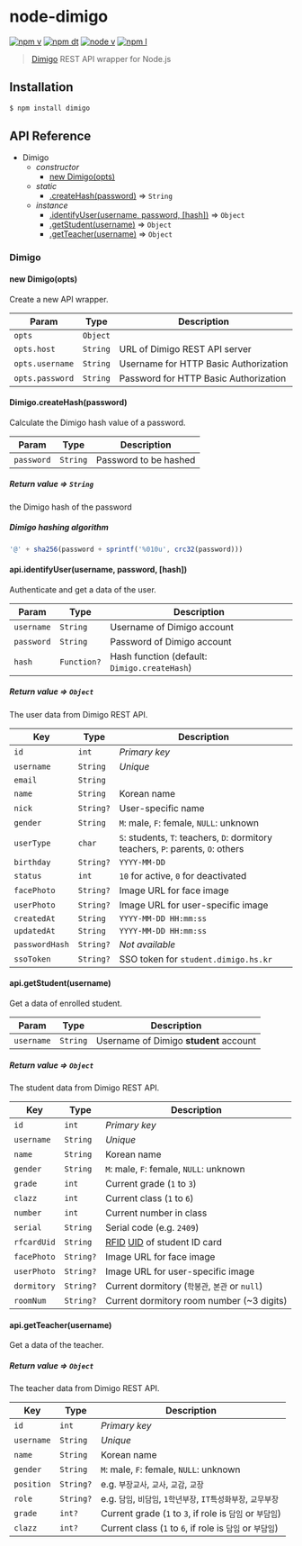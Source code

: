 # node-dimigo
[![npm v]][npm package] [![npm dt]][npm package] [![node v]][npm package] [![npm l]][npm package]

> [Dimigo] REST API wrapper for Node.js

## Installation
```bash
$ npm install dimigo
```

## API Reference
- Dimigo
  - *constructor*
    - [new Dimigo(opts)](#new-dimigoopts)
  - *static*
    - [.createHash(password)](#dimigocreatehashpassword) ⇒ `String`
  - *instance*
    - [.identifyUser(username, password, [hash])](#apiidentifyuserusername-password-hash) ⇒ `Object`
    - [.getStudent(username)](#apigetstudentusername) ⇒ `Object`
    - [.getTeacher(username)](#apigetteacherusername) ⇒ `Object`

### Dimigo

#### new Dimigo(opts)
Create a new API wrapper.

| Param | Type | Description |
| ----- | ----- | ----- |
| `opts` | `Object` | |
| `opts.host` | `String` | URL of Dimigo REST API server |
| `opts.username` | `String` | Username for HTTP Basic Authorization |
| `opts.password` | `String` | Password for HTTP Basic Authorization |

#### Dimigo.createHash(password)
Calculate the Dimigo hash value of a password.

| Param | Type | Description |
| ----- | ----- | ----- |
| `password` | `String` | Password to be hashed |

##### Return value ⇒ `String`
the Dimigo hash of the password

##### Dimigo hashing algorithm
```js
'@' + sha256(password + sprintf('%010u', crc32(password)))
```

#### api.identifyUser(username, password, [hash])
Authenticate and get a data of the user.

| Param | Type | Description |
| ----- | ----- | ----- |
| `username` | `String` | Username of Dimigo account |
| `password` | `String` | Password of Dimigo account |
| `hash` | `Function?` | Hash function (default: `Dimigo.createHash`) |

##### Return value ⇒ `Object`
The user data from Dimigo REST API.

| Key | Type | Description |
| ----- | ----- | ----- |
| `id` | `int` | *Primary key* |
| `username` | `String` | *Unique* |
| `email` | `String` | |
| `name` | `String` | Korean name |
| `nick` | `String?` | User-specific name |
| `gender` | `String` | `M`: male, `F`: female, `NULL`: unknown |
| `userType` | `char` | `S`: students, `T`: teachers, `D`: dormitory teachers, `P`: parents, `O`: others |
| `birthday` | `String?` | `YYYY-MM-DD` |
| `status` | `int` | `10` for active, `0` for deactivated |
| `facePhoto` | `String?` | Image URL for face image |
| `userPhoto` | `String?` | Image URL for user-specific image |
| `createdAt` | `String` | `YYYY-MM-DD HH:mm:ss` |
| `updatedAt` | `String` | `YYYY-MM-DD HH:mm:ss` |
| `passwordHash` | `String?` | *Not available* |
| `ssoToken` | `String?` | SSO token for `student.dimigo.hs.kr`

#### api.getStudent(username)
Get a data of enrolled student.

| Param | Type | Description |
| ----- | ----- | ----- |
| `username` | `String` | Username of Dimigo **student** account |

##### Return value ⇒ `Object`
The student data from Dimigo REST API.

| Key | Type | Description |
| ----- | ----- | ----- |
| `id` | `int` | *Primary key* |
| `username` | `String` | *Unique* |
| `name` | `String` | Korean name |
| `gender` | `String` | `M`: male, `F`: female, `NULL`: unknown |
| `grade` | `int` | Current grade (`1` to `3`) |
| `clazz` | `int` | Current class (`1` to `6`) |
| `number` | `int` | Current number in class |
| `serial` | `String` | Serial code (e.g. `2409`) |
| `rfcardUid` | `String` | [RFID][ISO 14443] [UID][ISO 15693] of student ID card |
| `facePhoto` | `String?` | Image URL for face image |
| `userPhoto` | `String?` | Image URL for user-specific image |
| `dormitory` | `String?` | Current dormitory (`학봉관`, `본관` or `null`) |
| `roomNum` | `String?` | Current dormitory room number (~3 digits) |

#### api.getTeacher(username)
Get a data of the teacher.

##### Return value ⇒ `Object`
The teacher data from Dimigo REST API.

| Key | Type | Description |
| ----- | ----- | ----- |
| `id` | `int` | *Primary key* |
| `username` | `String` | *Unique* |
| `name` | `String` | Korean name |
| `gender` | `String` | `M`: male, `F`: female, `NULL`: unknown |
| `position` | `String?` | e.g. `부장교사`, `교사`, `교감`, `교장` |
| `role` | `String?` | e.g. `담임`, `비담임`, `1학년부장`, `IT특성화부장`, `교무부장` |
| `grade` | `int?` | Current grade (`1` to `3`, if role is `담임` or `부담임`) |
| `clazz` | `int?` | Current class (`1` to `6`, if role is `담임` or `부담임`) |

[Dimigo]: https://www.dimigo.hs.kr/

[node v]: https://img.shields.io/node/v/dimigo.svg
[npm l]: https://img.shields.io/npm/l/dimigo.svg
[npm v]: https://img.shields.io/npm/v/dimigo.svg
[npm dt]: https://img.shields.io/npm/dt/dimigo.svg
[npm package]: https://www.npmjs.com/package/dimigo


[ISO 14443]: https://en.wikipedia.org/wiki/ISO/IEC_14443
[ISO 15693]: https://en.wikipedia.org/wiki/ISO/IEC_15693
